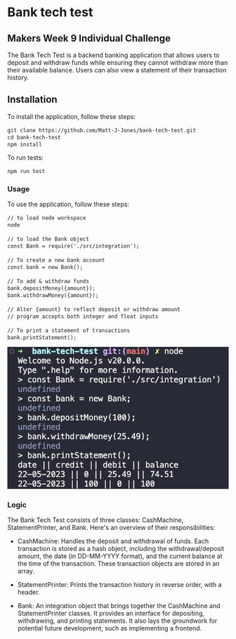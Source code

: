 # Bank tech test
## Makers Week 9 Individual Challenge

The Bank Tech Test is a backend banking application that allows users to deposit and withdraw funds while ensuring they cannot withdraw more than their available balance. Users can also view a statement of their transaction history.

## Installation

To install the application, follow these steps:

```terminal
git clone https://github.com/Matt-J-Jones/bank-tech-test.git
cd bank-tech-test
npm install
```

To run tests:
```terminal
npm run test
```

### Usage

To use the application, follow these steps:

```terminal
// to load node workspace
node

// to load the Bank object
const Bank = require('./src/integration');

// To create a new bank account
const bank = new Bank();

// To add & withdraw funds
bank.depositMoney({amount});
bank.withdrawMoney({amount});

// Alter {amount} to reflect deposit or withdraw amount
// program accepts both integer and float inputs

// To print a statement of transactions
bank.printStatement();
```

![Bank Tech Test Running](bank-tech-test.png)

### Logic

The Bank Tech Test consists of three classes: CashMachine, StatementPrinter, and Bank. Here's an overview of their responsibilities:

* CashMachine: Handles the deposit and withdrawal of funds. Each transaction is stored as a hash object, including the withdrawal/deposit amount, the date (in DD-MM-YYYY format), and the current balance at the time of the transaction. These transaction objects are stored in an array.

* StatementPrinter: Prints the transaction history in reverse order, with a header.

* Bank: An integration object that brings together the CashMachine and StatementPrinter classes. It provides an interface for depositing, withdrawing, and printing statements. It also lays the groundwork for potential future development, such as implementing a frontend.